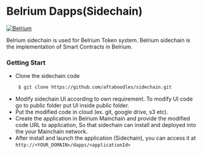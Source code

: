 # Belrium Dapps(Sidechain)

[![Belrium](https://www.belrium.io/lib/img/logo.png)](https://www.belrium.io/)

Belrium sidechain is used for Belrium Token system. Belrium sidechain is the implementation of Smart Contracts in Belrium.

### Getting Start

  - Clone the sidechain code
     ```sh
      $ git clone https://github.com/aftaboodles/sidechain.git
    ```
 - Modify sidechain UI according to own requirement. To modify UI code go to public folder put UI inside public folder.
- Put the modified code in cloud (ex. git, google drive, s3 etc).
- Create the application in Belrium Mainchain and provide the modified code URL to application, So that sidechain can install and deployed into the your Mainchain network.  
- After install and launch the application (Sidechain), you can access it at `http://<YOUR_DOMAIN>/dapps/<applicationId>` 

